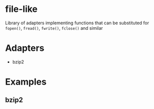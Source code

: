 # file-like

Library of adapters implementing functions that can be substituted for `fopen()`, `fread()`, `fwrite()`, `fclose()` and similar

# Adapters

* bzip2

# Examples

## bzip2

